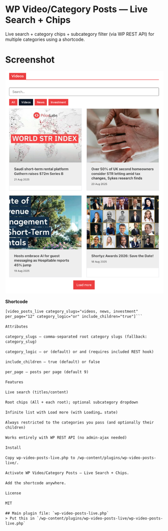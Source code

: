 # WP Video/Category Posts — Live Search + Chips

Live search + category chips + subcategory filter (via WP REST API) for multiple categories using a shortcode.

# Screenshot
![Preview](https://github.com/elias1435/wp_post_live_search_category_chips/blob/main/wp-video-posts-live.webp?raw=true)


**Shortcode**
```text
[video_posts_live category_slugs="videos, news, investment" per_page="12" category_logic="or" include_children="true"]```

Attributes

category_slugs — comma-separated root category slugs (fallback: category_slug)

category_logic — or (default) or and (requires included REST hook)

include_children — true (default) or false

per_page — posts per page (default 9)

Features

Live search (titles/content)

Root chips (All + each root); optional subcategory dropdown

Infinite list with Load more (with Loading… state)

Always restricted to the categories you pass (and optionally their children)

Works entirely with WP REST API (no admin-ajax needed)

Install

Copy wp-video-posts-live.php to /wp-content/plugins/wp-video-posts-live/.

Activate WP Video/Category Posts — Live Search + Chips.

Add the shortcode anywhere.

License

MIT

## Main plugin file: `wp-video-posts-live.php`
> Put this in `/wp-content/plugins/wp-video-posts-live/wp-video-posts-live.php`
